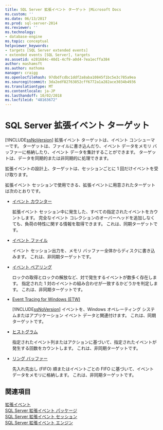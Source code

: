 ```yaml
---
title: SQL Server 拡張イベント ターゲット |Microsoft Docs
ms.custom: ''
ms.date: 06/13/2017
ms.prod: sql-server-2014
ms.reviewer: ''
ms.technology:
- database-engine
ms.topic: conceptual
helpviewer_keywords:
- targets [SQL Server extended events]
- extended events [SQL Server], targets
ms.assetid: e281684c-40d1-4cf9-a0d4-7ea1ecffa384
author: mashamsft
ms.author: mathoma
manager: craigg
ms.openlocfilehash: 97dbdfcdbc1ddf2a8aba10845f1bc5e3c785a9ea
ms.sourcegitcommit: 3da2edf82763852cff6772a1a282ace3034b4936
ms.translationtype: MT
ms.contentlocale: ja-JP
ms.lasthandoff: 10/02/2018
ms.locfileid: "48163672"
---
```

# <a name="sql-server-extended-events-targets"></a>SQL Server 拡張イベント ターゲット
  [!INCLUDE[ssNoVersion](../includes/ssnoversion-md.md)] 拡張イベント ターゲットは、イベント コンシューマーです。 ターゲットは、ファイルに書き込んだり、イベント データをメモリ バッファーに格納したり、イベント データを集計することができます。 ターゲットは、データを同期的または非同期的に処理できます。  
  
 拡張イベントの設計上、ターゲットは、セッションごとに 1 回だけイベントを受け取ります。  
  
 拡張イベント セッションで使用できる、拡張イベントに用意されたターゲットは次のとおりです。  
  
-   [イベント カウンター](../../2014/database-engine/event-counter-target.md)  
  
     拡張イベント セッション中に発生した、すべての指定されたイベントをカウントします。 完全なイベント コレクションのオーバーヘッドを追加しなくても、負荷の特性に関する情報を取得できます。 これは、同期ターゲットです。  
  
-   [イベント ファイル](../../2014/database-engine/event-file-target.md)  
  
     イベント セッション出力を、メモリ バッファー全体からディスクに書き込みます。 これは、非同期ターゲットです。  
  
-   [イベント ペアリング](../../2014/database-engine/event-pairing-target.md)  
  
     ロックの取得とロックの解放など、対で発生するイベントが数多く存在します。 指定された 1 対のイベントの組み合わせが一致するかどうかを判定します。 これは、非同期ターゲットです。  
  
-   [Event Tracing for Windows (ETW)](../relational-databases/extended-events/event-tracing-for-windows-target.md)  
  
     [!INCLUDE[ssNoVersion](../includes/ssnoversion-md.md)] イベントを、Windows オペレーティング システムまたはアプリケーション イベント データと関連付けます。 これは、同期ターゲットです。  
  
-   [ヒストグラム](../../2014/database-engine/histogram-target.md)  
  
     指定されたイベント列またはアクションに基づいて、指定されたイベントが発生する回数をカウントします。 これは、非同期ターゲットです。  
  
-   [リング バッファー](../../2014/database-engine/ring-buffer-target.md)  
  
     先入れ先出し (FIFO) 順またはイベントごとの FIFO に基づいて、イベント データをメモリに格納します。 これは、非同期ターゲットです。  
  
## <a name="see-also"></a>関連項目  
 [拡張イベント](../relational-databases/extended-events/extended-events.md)   
 [SQL Server 拡張イベント パッケージ](../relational-databases/extended-events/sql-server-extended-events-packages.md)   
 [SQL Server 拡張イベント セッション](../relational-databases/extended-events/sql-server-extended-events-sessions.md)   
 [SQL Server 拡張イベント エンジン](../relational-databases/extended-events/sql-server-extended-events-engine.md)  
  
  
